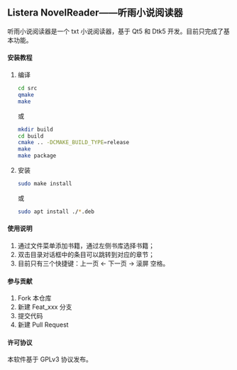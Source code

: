## Listera NovelReader——听雨小说阅读器

听雨小说阅读器是一个 txt 小说阅读器，基于 Qt5 和 Dtk5 开发。目前只完成了基本功能。


#### 安装教程

1. 编译

   ```bash
   cd src
   qmake
   make
   ```
   
   或

   ```bash
   mkdir build
   cd build
   cmake .. -DCMAKE_BUILD_TYPE=release
   make
   make package
   ```
   
2. 安装

   ```bash
   sudo make install
   ```

   或

   ```bash
   sudo apt install ./*.deb
   ```


#### 使用说明

1.  通过文件菜单添加书籍，通过左侧书库选择书籍；
2.  双击目录对话框中的条目可以跳转到对应的章节；
3.  目前只有三个快捷键：上一页 ←   下一页 →    滚屏 空格。

#### 参与贡献

1.  Fork 本仓库
2.  新建 Feat_xxx 分支
3.  提交代码
4.  新建 Pull Request


#### 许可协议

本软件基于 GPLv3 协议发布。